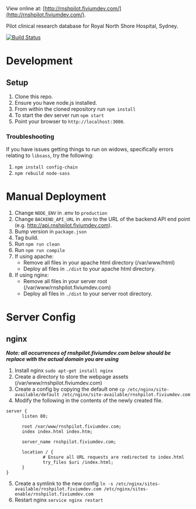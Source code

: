View online at: [http://rnshpilot.fiviumdev.com/](http://rnshpilot.fiviumdev.com/).

Pilot clinical research database for Royal North Shore Hospital, Sydney.

[![Build Status](https://travis-ci.org/FiviumAustralia/RNSH-Pilot.svg?branch=master)](https://travis-ci.org/FiviumAustralia/RNSH-Pilot)

# Development

## Setup

1. Clone this repo.
2. Ensure you have node.js installed.
3. From within the cloned repository run `npm install`
4. To start the dev server run `npm start`
5. Point your browser to `http://localhost:3000`.

### Troubleshooting

If you have issues getting things to run on widows, specifically errors relating to `libsass`, try the following:

1. `npm install config-chain`
2. `npm rebuild node-sass`

# Manual Deployment

1. Change `NODE_ENV` in .env to `production`
2. Change `BACKEND_API_URL` in .env to the URL of the backend API end point (e.g. http://api.rnshpilot.fiviumdev.com).
3. Bump version in `package.json`
4. Tag build.
5. Run `npm run clean`
6. Run `npm run compile`
7. If using apache:
    * Remove all files in your apache html directory (/var/www/html)
    * Deploy all files in `./dist` to your apache html directory.
8. If using nginx:
    * Remove all files in your server root (/var/www/rnshpilot.fiviumdev.com)
    * Deploy all files in `./dist` to your server root directory.

# Server Config

## nginx

***Note: all occurrences of rnshpilot.fiviumdev.com below should be replace with the actual domain you are using***

1. Install nginx `sudo apt-get install nginx`
2. Create a directory to store the webpage assets (/var/www/rnshpilot.fiviumdev.com)
3. Create a config by copying the default one `cp /etc/nginx/site-available/default /etc/nginx/site-available/rnshpilot.fiviumdev.com`
4. Modify the following in the contents of the newly created file.
  ```
server {
        listen 80;

        root /var/www/rnshpilot.fiviumdev.com;
        index index.html index.htm;

        server_name rnshpilot.fiviumdev.com;

        location / {
                # Ensure all URL requests are redirected to index.html
                try_files $uri /index.html;
        }
}
```
5. Create a symlink to the new config `ln -s /etc/nginx/sites-available/rnshpilot.fiviumdev.com /etc/nginx/sites-enable/rnshpilot.fiviumdev.com`
6. Restart nginx `service nginx restart`
